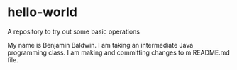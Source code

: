 # hello-world
A repository to try out some basic operations


My name is Benjamin Baldwin. I am taking an intermediate Java programming
class. I am making and committing changes to m README.md file.
